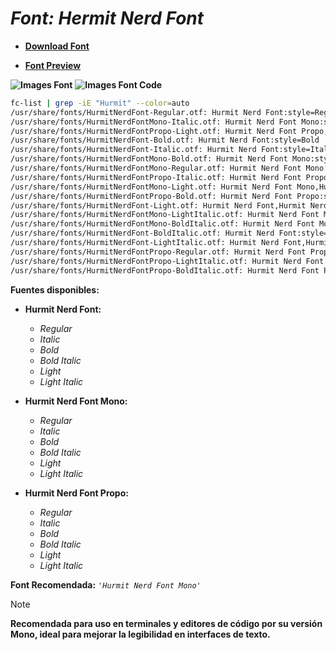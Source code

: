 <!-- Autor: Daniel Benjamin Perez Morales -->
<!-- GitHub: https://github.com/D4nitrix13 -->
<!-- GitLab: https://gitlab.com/D4nitrix13 -->
<!-- Correo electrónico: danielperezdev@proton.me -->

# ***Font: Hermit Nerd Font***

- **[Download Font](https://github.com/ryanoasis/nerd-fonts/releases/download/v3.2.1/Hermit.zip "https://github.com/ryanoasis/nerd-fonts/releases/download/v3.2.1/Hermit.zip")**

- **[Font Preview](https://www.programmingfonts.org/#hermit "https://www.programmingfonts.org/#hermit")**

**![Images Font](../../Fonts/Hermit%20Nerd%20Font.png "Fonts/Hermit Nerd Font.png")**
**![Images Font Code](../../Font%20Images%20Code/Hermit%20Nerd%20Font%20Code.png "Font Images Code/Hermit Nerd Font Code.png")**

```bash
fc-list | grep -iE "Hurmit" --color=auto
/usr/share/fonts/HurmitNerdFont-Regular.otf: Hurmit Nerd Font:style=Regular
/usr/share/fonts/HurmitNerdFontMono-Italic.otf: Hurmit Nerd Font Mono:style=Italic
/usr/share/fonts/HurmitNerdFontPropo-Light.otf: Hurmit Nerd Font Propo,Hurmit Nerd Font Propo Light:style=Light,Regular
/usr/share/fonts/HurmitNerdFont-Bold.otf: Hurmit Nerd Font:style=Bold
/usr/share/fonts/HurmitNerdFont-Italic.otf: Hurmit Nerd Font:style=Italic
/usr/share/fonts/HurmitNerdFontMono-Bold.otf: Hurmit Nerd Font Mono:style=Bold
/usr/share/fonts/HurmitNerdFontMono-Regular.otf: Hurmit Nerd Font Mono:style=Regular
/usr/share/fonts/HurmitNerdFontPropo-Italic.otf: Hurmit Nerd Font Propo:style=Italic
/usr/share/fonts/HurmitNerdFontMono-Light.otf: Hurmit Nerd Font Mono,Hurmit Nerd Font Mono Light:style=Light,Regular
/usr/share/fonts/HurmitNerdFontPropo-Bold.otf: Hurmit Nerd Font Propo:style=Bold
/usr/share/fonts/HurmitNerdFont-Light.otf: Hurmit Nerd Font,Hurmit Nerd Font Light:style=Light,Regular
/usr/share/fonts/HurmitNerdFontMono-LightItalic.otf: Hurmit Nerd Font Mono,Hurmit Nerd Font Mono Light:style=Light Italic,Italic
/usr/share/fonts/HurmitNerdFontMono-BoldItalic.otf: Hurmit Nerd Font Mono:style=Bold Italic
/usr/share/fonts/HurmitNerdFont-BoldItalic.otf: Hurmit Nerd Font:style=Bold Italic
/usr/share/fonts/HurmitNerdFont-LightItalic.otf: Hurmit Nerd Font,Hurmit Nerd Font Light:style=Light Italic,Italic
/usr/share/fonts/HurmitNerdFontPropo-Regular.otf: Hurmit Nerd Font Propo:style=Regular
/usr/share/fonts/HurmitNerdFontPropo-LightItalic.otf: Hurmit Nerd Font Propo,Hurmit Nerd Font Propo Light:style=Light Italic,Italic
/usr/share/fonts/HurmitNerdFontPropo-BoldItalic.otf: Hurmit Nerd Font Propo:style=Bold Italic
```

**Fuentes disponibles:**

- **Hurmit Nerd Font:**
  - *Regular*
  - *Italic*
  - *Bold*
  - *Bold Italic*
  - *Light*
  - *Light Italic*

- **Hurmit Nerd Font Mono:**
  - *Regular*
  - *Italic*
  - *Bold*
  - *Bold Italic*
  - *Light*
  - *Light Italic*

- **Hurmit Nerd Font Propo:**
  - *Regular*
  - *Italic*
  - *Bold*
  - *Bold Italic*
  - *Light*
  - *Light Italic*

**Font Recomendada:** *`'Hurmit Nerd Font Mono'`*

> [!NOTE]
> **Recomendada para uso en terminales y editores de código por su versión Mono, ideal para mejorar la legibilidad en interfaces de texto.**
